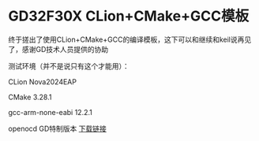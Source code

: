 # GD32F30X CLion+CMake+GCC模板

终于搓出了使用CLion+CMake+GCC的编译模板，这下可以和继续和keil说再见了，感谢GD技术人员提供的协助

测试环境（并不是说只有这个才能用）：

CLion Nova2024EAP

CMake 3.28.1

gcc-arm-none-eabi 12.2.1

openocd GD特制版本 [下载链接](https://github.com/xutongxin1/gd32f30x_gcc/releases/tag/openocd)

